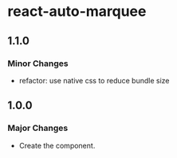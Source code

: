 # react-auto-marquee

## 1.1.0

### Minor Changes

- refactor: use native css to reduce bundle size

## 1.0.0

### Major Changes

- Create the component.
